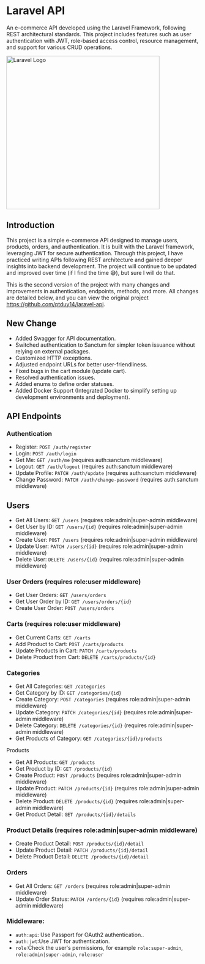 # Laravel API
An e-commerce API developed using the Laravel Framework, following REST architectural standards. This project includes features such as user authentication with JWT, role-based access control, resource management, and support for various CRUD operations.

<a href="https://laravel.com" target="_blank"><img src="https://raw.githubusercontent.com/laravel/art/master/logo-lockup/5%20SVG/2%20CMYK/1%20Full%20Color/laravel-logolockup-cmyk-red.svg" width="400" alt="Laravel Logo"></a>

## Introduction

This project is a simple e-commerce API designed to manage users, products, orders, and authentication. It is built with the Laravel framework, leveraging JWT for secure authentication. Through this project, I have practiced writing APIs following REST architecture and gained deeper insights into backend development. The project will continue to be updated and improved over time (if I find the time 😅), but sure I will do that.

This is the second version of the project with many changes and improvements in authentication, endpoints, methods, and more. All changes are detailed below, and you can view the original project https://github.com/ptduy14/laravel-api.

## New Change
- Added Swagger for API documentation.
- Switched authentication to Sanctum for simpler token issuance without relying on external packages.
- Customized HTTP exceptions.
- Adjusted endpoint URLs for better user-friendliness.
- Fixed bugs in the cart module (update cart).
- Resolved authentication issues.
- Added enums to define order statuses.
-  Added Docker Support (Integrated Docker to simplify setting up development environments and deployment).

## API Endpoints


### Authentication

- Register: `POST /auth/register`
- Login: `POST /auth/login`
- Get Me: `GET /auth/me` (requires auth:sanctum middleware)
- Logout: `GET /auth/logout` (requires auth:sanctum middleware)
- Update Profile: `PATCH /auth/update` (requires auth:sanctum middleware)
- Change Password: `PATCH /auth/change-password` (requires auth:sanctum middleware)

## Users

- Get All Users: `GET /users` (requires role:admin|super-admin middleware)
- Get User by ID: `GET /users/{id}` (requires role:admin|super-admin middleware)
- Create User: `POST /users` (requires role:admin|super-admin middleware)
- Update User: `PATCH /users/{id}` (requires role:admin|super-admin middleware)
- Delete User: `DELETE /users/{id}` (requires role:admin|super-admin middleware)

### User Orders (requires role:user middleware)

- Get User Orders: `GET /users/orders`
- Get User Order by ID: `GET /users/orders/{id}`
- Create User Order: `POST /users/orders`

### Carts (requires role:user middleware)

- Get Current Carts: `GET /carts`
- Add Product to Cart: `POST /carts/products`
- Update Products in Cart: `PATCH /carts/products`
- Delete Product from Cart: `DELETE /carts/products/{id}`

### Categories

- Get All Categories: `GET /categories`
- Get Category by ID: `GET /categories/{id}`
- Create Category: `POST /categories` (requires role:admin|super-admin middleware)
- Update Category: `PATCH /categories/{id}` (requires role:admin|super-admin middleware)
- Delete Category: `DELETE /categories/{id}` (requires role:admin|super-admin middleware)
- Get Products of Category: `GET /categories/{id}/products`

Products

- Get All Products: `GET /products`
- Get Product by ID: `GET /products/{id}`
- Create Product: `POST /products` (requires role:admin|super-admin middleware)
- Update Product: `PATCH /products/{id}` (requires role:admin|super-admin middleware)
- Delete Product: `DELETE /products/{id}` (requires role:admin|super-admin middleware)
- Get Product Detail: `GET /products/{id}/details`

### Product Details (requires role:admin|super-admin middleware)

- Create Product Detail: `POST /products/{id}/detail`
- Update Product Detail: `PATCH /products/{id}/detail`
- Delete Product Detail: `DELETE /products/{id}/detail`

### Orders

- Get All Orders: `GET /orders` (requires role:admin|super-admin middleware)
- Update Order Status: `PATCH /orders/{id}` (requires role:admin|super-admin middleware)

### Middleware:

- `auth:api`: Use Passport for OAuth2 authentication..
- `auth:jwt`:Use JWT for authentication.
- `role`:Check the user's permissions, for example `role:super-admin`, `role:admin|super-admin`, `role:user`
